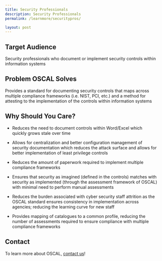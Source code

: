 ```yaml
---
title: Security Professionals
description: Security Professionals
permalink: /learnmore/securitypros/

layout: post
---
```

## Target Audience

Security professionals who document or implement security controls within information systems

## Problem OSCAL Solves

Provides a standard for documenting security controls that maps across multiple compliance frameworks (i.e. NIST, PCI, etc.) and a method for attesting to the implementation of the controls within information systems

## Why Should You Care?

- Reduces the need to document controls within Word/Excel which quickly grows stale over time

- Allows for centralization and better configuration management of security documentation which reduces the attack surface and allows for better implementation of least privilege controls

- Reduces the amount of paperwork required to implement multiple compliance frameworks

- Ensures that security as imagined (defined in the controls) matches with security as implemented (through the assessment framework of OSCAL) with minimal need to perform manual assessments

- Reduces the burden associated with cyber security staff attrition as the OSCAL standard ensures consistency in implementation across agencies; reducing the learning curve for new staff

- Provides mapping of catalogues to a common profile, reducing the number of assessments required to ensure compliance with multiple compliance frameworks

## Contact

To learn more about OSCAL, [contact us](contact)!
